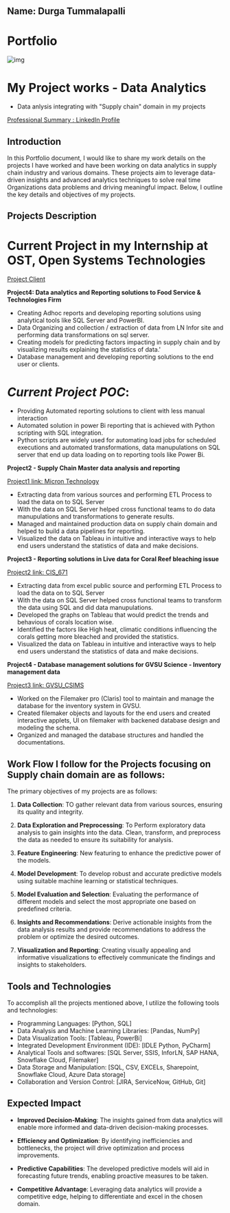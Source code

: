 ## Name: Durga Tummalapalli
# Portfolio
![img](https://www.hostinger.com/tutorials/wp-content/uploads/sites/2/2021/08/how-to-make-an-online-portfolio.webp)


# My Project works - Data Analytics

- Data anlysis integrating with "Supply chain" domain in my projects

[Professional Summary : LinkedIn Profile](https://www.linkedin.com/in/durga-saranya-t-886a47146/)

## Introduction

In this Portfolio document, I would like to share my work details on the projects I have worked and have been working on data analytics in supply chain industry and various domains. These projects aim to leverage data-driven insights and advanced analytics techniques to solve real time Organizations data problems and driving meaningful impact. Below, I outline the key details and objectives of my projects.

## Projects Description


# Current Project in my Internship at OST, Open Systems Technologies

[Project Client](https://marmonfoodservice.com/our-story/)

**Project4: Data analytics and Reporting solutions to Food Service & Technologies Firm**

- Creating Adhoc reports and developing reporting solutions using analytical tools like SQL Server and PowerBI.
- Data Organizing and collection / extraction of data from LN Infor site and performing data transformations on sql server.
- Creating models for predicting factors impacting in supply chain and by visualizing results explaining the statistics of data.'
- Database management and developing reporting solutions to the end user or clients.













# ***Current Project POC***:

- Providing Automated reporting solutions to client with less manual interaction
- Automated solution in power Bi reporting that is achieved with Python scripting with SQL integration.
- Python scripts are widely used for automating load jobs for scheduled executions and automated transformations, data manupulations on SQL server that end up data loading on to reporting tools like Power Bi.


**Project2 - Supply Chain Master data analysis and reporting**

[Project1 link: Micron Technology](https://www.micron.com/about/our-commitment/sourcing-responsibly/supply-chain)

- Extracting data from various sources and performing ETL Process to load the data on to SQL Server
- With the data on SQL Server helped cross functional teams to do data manupulations and transformations to generate results.
- Managed and maintained production data on supply chain domain and helped to build a data pipelines for reporting.
- Visualized the data on Tableau in intuitive and interactive ways to help end users understand the statistics of data and make decisions.











**Project3 - Reporting solutions in Live data for Coral Reef bleaching issue**

[Project2 link: CIS_671](https://coralreefwatch.noaa.gov/satellite/research/coral_bleaching_report.php)

- Extracting data from excel public source and performing ETL Process to load the data on to SQL Server
- With the data on SQL Server helped cross functional teams to transform the data using SQL and did data manupulations.
- Developed the graphs on Tableau that would predict the trends and behavious of corals location wise.
- Identified the factors like High heat, climatic conditions influencing the corals getting more bleached and provided the statistics.
- Visualized the data on Tableau in intuitive and interactive ways to help end users understand the statistics of data and make decisions.


**Project4 - Database management solutions for GVSU Science - Inventory management data**

[Project3 link: GVSU_CSIMS](https://www.gvsu.edu/clas/labresource/chemical-and-supply-information-management-system-70-60.htm)

- Worked on the Filemaker pro (Claris) tool to maintain and manage the database for the inventory system in GVSU.
- Created filemaker objects and layouts for the end users and created interactive applets, UI on filemaker with backened database design and  modeling the schema.
- Organized and managed the database structures and handled the documentations.


## Work Flow I follow for the Projects focusing on Supply chain domain are as follows:

The primary objectives of my projects are as follows:

1. **Data Collection**: TO gather relevant data from various sources, ensuring its quality and integrity.

2. **Data Exploration and Preprocessing**: To Perform exploratory data analysis to gain insights into the data. Clean, transform, and preprocess the data as needed to ensure its suitability for analysis.

3. **Feature Engineering**: New featuring to enhance the predictive power of the models.

4. **Model Development**: To develop robust and accurate predictive models using suitable machine learning or statistical techniques.

5. **Model Evaluation and Selection**: Evaluating the performance of different models and select the most appropriate one based on predefined criteria.
   
6. **Insights and Recommendations**: Derive actionable insights from the data analysis results and provide recommendations to address the problem or optimize the desired outcomes.
   
7. **Visualization and Reporting**: Creating visually appealing and informative visualizations to effectively communicate the findings and insights to stakeholders.




## Tools and Technologies

To accomplish all the projects mentioned above, I utilize the following tools and technologies:

- Programming Languages: [Python, SQL]
- Data Analysis and Machine Learning Libraries: [Pandas, NumPy]
- Data Visualization Tools: [Tableau, PowerBi]
- Integrated Development Environment (IDE): [IDLE Python, PyCharm]
- Analytical Tools and softwares: [SQL Server, SSIS, InforLN, SAP HANA, Snowflake Cloud, Filemaker]
- Data Storage and Manipulation: [SQL, CSV, EXCELs, Sharepoint, Snowflake Cloud, Azure Data storage]
- Collaboration and Version Control: [JIRA, ServiceNow, GitHub, Git]



## Expected Impact

- **Improved Decision-Making**: The insights gained from data analytics will enable more informed and data-driven decision-making processes.

- **Efficiency and Optimization**: By identifying inefficiencies and bottlenecks, the project will drive optimization and process improvements.

- **Predictive Capabilities**: The developed predictive models will aid in forecasting future trends, enabling proactive measures to be taken.

- **Competitive Advantage**: Leveraging data analytics will provide a competitive edge, helping to differentiate and excel in the chosen domain.


